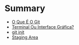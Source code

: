 # Summary

- [O Que É O Git](./1-o-que-eh.md)
- [Terminal Ou Interface Gráfica?](./2-cli-ou-gui.md)
- [git init](./3-git-init.md)
- [Staging Area](./4-staging-area.md)
